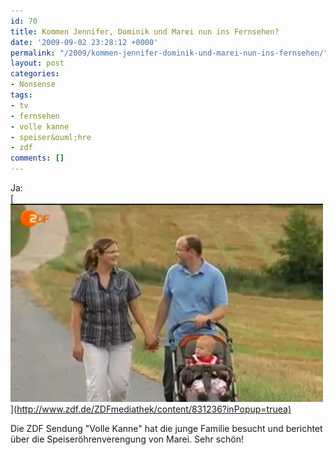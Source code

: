 ```yaml
---
id: 70
title: Kommen Jennifer, Dominik und Marei nun ins Fernsehen?
date: '2009-09-02 23:28:12 +0000'
permalink: "/2009/kommen-jennifer-dominik-und-marei-nun-ins-fernsehen/"
layout: post
categories:
- Nonsense
tags:
- tv
- fernsehen
- volle kanne
- speiser&ouml;hre
- zdf
comments: []
---
```

Ja:  
[![marei](/files/2009/09/marei.png)](<http://www.zdf.de/ZDFmediathek/content/831236?inPopup=truea)>

Die ZDF Sendung "Volle Kanne" hat die junge Familie besucht und berichtet über die Speiseröhrenverengung von Marei. Sehr schön!